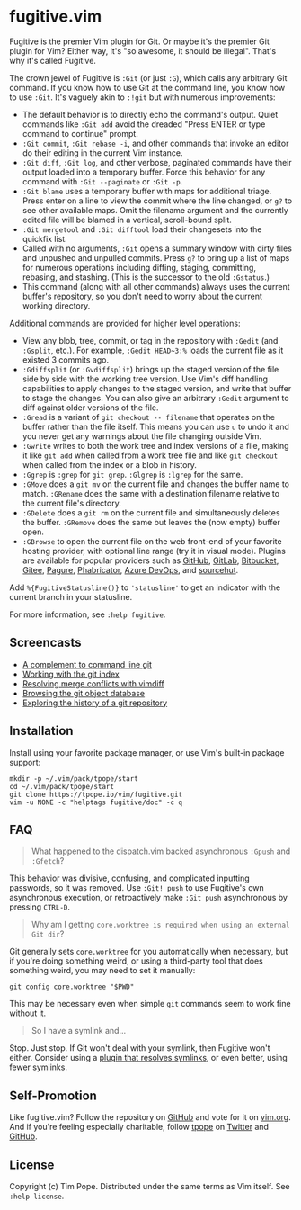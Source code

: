 # fugitive.vim

Fugitive is the premier Vim plugin for Git.  Or maybe it's the premier Git
plugin for Vim?  Either way, it's "so awesome, it should be illegal".  That's
why it's called Fugitive.

The crown jewel of Fugitive is `:Git` (or just `:G`), which calls any
arbitrary Git command.  If you know how to use Git at the command line, you
know how to use `:Git`.  It's vaguely akin to `:!git` but with numerous
improvements:

* The default behavior is to directly echo the command's output.  Quiet
  commands like `:Git add` avoid the dreaded "Press ENTER or type command to
  continue" prompt.
* `:Git commit`, `:Git rebase -i`, and other commands that invoke an editor do
  their editing in the current Vim instance.
* `:Git diff`, `:Git log`, and other verbose, paginated commands have their
  output loaded into a temporary buffer.  Force this behavior for any command
  with `:Git --paginate` or `:Git -p`.
* `:Git blame` uses a temporary buffer with maps for additional triage.  Press
  enter on a line to view the commit where the line changed, or `g?` to see
  other available maps.  Omit the filename argument and the currently edited
  file will be blamed in a vertical, scroll-bound split.
* `:Git mergetool` and `:Git difftool` load their changesets into the quickfix
  list.
* Called with no arguments, `:Git` opens a summary window with dirty files and
  unpushed and unpulled commits.  Press `g?` to bring up a list of maps for
  numerous operations including diffing, staging, committing, rebasing, and
  stashing.  (This is the successor to the old `:Gstatus`.)
* This command (along with all other commands) always uses the current
  buffer's repository, so you don't need to worry about the current working
  directory.

Additional commands are provided for higher level operations:

* View any blob, tree, commit, or tag in the repository with `:Gedit` (and
  `:Gsplit`, etc.).  For example, `:Gedit HEAD~3:%` loads the current file as
  it existed 3 commits ago.
* `:Gdiffsplit` (or `:Gvdiffsplit`) brings up the staged version of the file
  side by side with the working tree version.  Use Vim's diff handling
  capabilities to apply changes to the staged version, and write that buffer
  to stage the changes.  You can also give an arbitrary `:Gedit` argument to
  diff against older versions of the file.
* `:Gread` is a variant of `git checkout -- filename` that operates on the
  buffer rather than the file itself.  This means you can use `u` to undo it
  and you never get any warnings about the file changing outside Vim.
* `:Gwrite` writes to both the work tree and index versions of a file, making
  it like `git add` when called from a work tree file and like `git checkout`
  when called from the index or a blob in history.
* `:Ggrep` is `:grep` for `git grep`.  `:Glgrep` is `:lgrep` for the same.
* `:GMove` does a `git mv` on the current file and changes the buffer name to
  match.  `:GRename` does the same with a destination filename relative to the
  current file's directory.
* `:GDelete` does a `git rm` on the current file and simultaneously deletes
  the buffer.  `:GRemove` does the same but leaves the (now empty) buffer
  open.
* `:GBrowse` to open the current file on the web front-end of your favorite
  hosting provider, with optional line range (try it in visual mode).  Plugins
  are available for popular providers such as [GitHub][rhubarb.vim],
  [GitLab][fugitive-gitlab.vim], [Bitbucket][fubitive.vim],
  [Gitee][fugitive-gitee.vim], [Pagure][pagure],
  [Phabricator][vim-phabricator], [Azure DevOps][fugitive-azure-devops.vim],
  and [sourcehut][srht.vim].

[rhubarb.vim]: https://github.com/tpope/vim-rhubarb
[fugitive-gitlab.vim]: https://github.com/shumphrey/fugitive-gitlab.vim
[fubitive.vim]: https://github.com/tommcdo/vim-fubitive
[fugitive-gitee.vim]: https://github.com/linuxsuren/fugitive-gitee.vim
[pagure]: https://github.com/FrostyX/vim-fugitive-pagure
[vim-phabricator]: https://github.com/jparise/vim-phabricator
[fugitive-azure-devops.vim]: https://github.com/cedarbaum/fugitive-azure-devops.vim
[srht.vim]: https://git.sr.ht/~willdurand/srht.vim

Add `%{FugitiveStatusline()}` to `'statusline'` to get an indicator
with the current branch in your statusline.

For more information, see `:help fugitive`.

## Screencasts

* [A complement to command line git](https://archive.org/details/podcast_vimcasts_fugitivevim-complement-to_1000093365508)
* [Working with the git index](https://archive.org/services/img/podcast_vimcasts_fugitivevim-working-with-th_1000093567817)
* [Resolving merge conflicts with vimdiff](https://archive.org/services/img/podcast_vimcasts_fugitivevim-resolving-merge_1000093776432)
* [Browsing the git object database](https://archive.org/services/img/podcast_vimcasts_fugitivevim-browsing-gi_1000093979744)
* [Exploring the history of a git repository](https://archive.org/services/img/podcast_vimcasts_fugitivevim-exploring-h_1000094112306)

## Installation

Install using your favorite package manager, or use Vim's built-in package
support:

    mkdir -p ~/.vim/pack/tpope/start
    cd ~/.vim/pack/tpope/start
    git clone https://tpope.io/vim/fugitive.git
    vim -u NONE -c "helptags fugitive/doc" -c q

## FAQ

> What happened to the dispatch.vim backed asynchronous `:Gpush` and
> `:Gfetch`?

This behavior was divisive, confusing, and complicated inputting passwords, so
it was removed.  Use `:Git! push` to use Fugitive's own asynchronous
execution, or retroactively make `:Git push` asynchronous by pressing
`CTRL-D`.

> Why am I getting `core.worktree is required when using an external Git dir`?

Git generally sets `core.worktree` for you automatically when necessary, but
if you're doing something weird, or using a third-party tool that does
something weird, you may need to set it manually:

    git config core.worktree "$PWD"

This may be necessary even when simple `git` commands seem to work fine
without it.

> So I have a symlink and...

Stop.  Just stop.  If Git won't deal with your symlink, then Fugitive won't
either.  Consider using a [plugin that resolves
symlinks](https://github.com/aymericbeaumet/symlink.vim), or even better,
using fewer symlinks.

## Self-Promotion

Like fugitive.vim? Follow the repository on
[GitHub](https://github.com/tpope/vim-fugitive) and vote for it on
[vim.org](http://www.vim.org/scripts/script.php?script_id=2975).  And if
you're feeling especially charitable, follow [tpope](http://tpo.pe/) on
[Twitter](http://twitter.com/tpope) and
[GitHub](https://github.com/tpope).

## License

Copyright (c) Tim Pope.  Distributed under the same terms as Vim itself.
See `:help license`.
